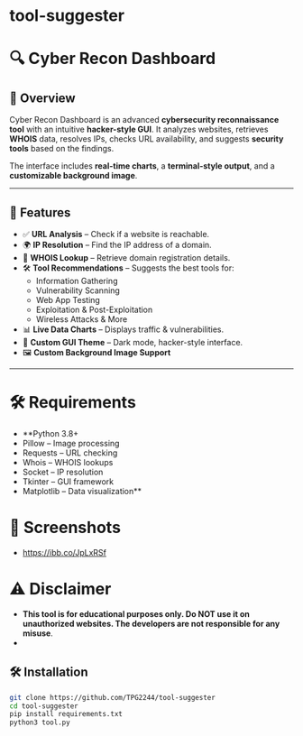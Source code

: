 # tool-suggester
# 🔍 Cyber Recon Dashboard

## 🚀 Overview
Cyber Recon Dashboard is an advanced **cybersecurity reconnaissance tool** with an intuitive **hacker-style GUI**. It analyzes websites, retrieves **WHOIS** data, resolves IPs, checks URL availability, and suggests **security tools** based on the findings.

The interface includes **real-time charts**, a **terminal-style output**, and a **customizable background image**.

---

## 🎯 **Features**
- ✅ **URL Analysis** – Check if a website is reachable.
- 🌍 **IP Resolution** – Find the IP address of a domain.
- 🔎 **WHOIS Lookup** – Retrieve domain registration details.
- 🛠 **Tool Recommendations** – Suggests the best tools for:
  - Information Gathering
  - Vulnerability Scanning
  - Web App Testing
  - Exploitation & Post-Exploitation
  - Wireless Attacks & More
- 📊 **Live Data Charts** – Displays traffic & vulnerabilities.
- 🎨 **Custom GUI Theme** – Dark mode, hacker-style interface.
- 🖼 **Custom Background Image Support**

---

# 🛠 **Requirements**
- **Python 3.8+
- Pillow – Image processing
- Requests – URL checking
- Whois – WHOIS lookups
- Socket – IP resolution
- Tkinter – GUI framework
- Matplotlib – Data visualization**

# 📸 **Screenshots**
- https://ibb.co/JpLxRSf

# ⚠ **Disclaimer**
- **This tool is for educational purposes only. Do NOT use it on unauthorized websites. The developers are not responsible for any misuse**.
- 
## 🛠 **Installation**
```sh
git clone https://github.com/TPG2244/tool-suggester
cd tool-suggester
pip install requirements.txt
python3 tool.py


